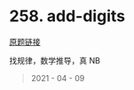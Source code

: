 # 258. add-digits

[原题链接](https://leetcode-cn.com/problems/add-digits/)

找规律，数学推导，真 NB  

> 2021 - 04 - 09
